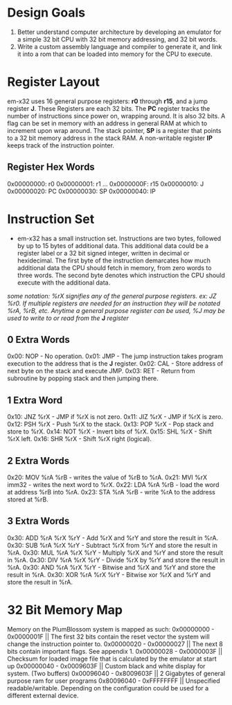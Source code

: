 # Design Goals
1. Better understand computer architecture by developing an emulator for a simple 32 bit CPU with 32 bit memory addressing, and 32 bit words.
2. Write a custom assembly language and compiler to generate it, and link it into a rom that can be loaded into memory for the CPU to execute.

# Register Layout
em-x32 uses 16 general purpose registers: **r0** through **r15**, and a jump register **J**. These Registers are each 32 bits. The **PC** register tracks the number of instructions since power on, wrapping around. It is also 32 bits. A flag can be set in memory with an address in general RAM at which to increment upon wrap around. The stack pointer, **SP** is a register that points to a 32 bit memory address in the stack RAM. A non-writable register **IP** keeps track of the instruction pointer. 
## Register Hex Words
0x00000000: r0
0x00000001: r1
...
0x0000000F: r15
0x00000010: J
0x00000020: PC
0x00000030: SP
0x00000040: IP

# Instruction Set
- em-x32 has a small instruction set. Instructions are two bytes, followed by up to 15 bytes of additional data. This additional data could be a register label or a 32 bit signed integer, written in decimal or hexidecimal. The first byte of the instruction demarcates how much additional data the CPU should fetch in memory, from zero words to three words. The second byte denotes which instruction the CPU should execute with the additional data.

*some notation: %rX signifies any of the general purpose registers. ex: JZ %r0. If multiple registers are needed for an instruction they will be notated %rA, %rB, etc. Anytime a general purpose register can be used, %J may be used to write to or read from the* **J** *register*

## 0 Extra Words
0x00: NOP           - No operation.
0x01: JMP           - The jump instruction takes program execution to the address that is the **J** register.
0x02: CAL           - Store address of next byte on the stack and execute JMP.
0x03: RET           - Return from subroutine by popping stack and then jumping there.

## 1 Extra Word
0x10: JNZ %rX           - JMP if %rX is not zero.
0x11: JIZ %rX           - JMP if %rX is zero.
0x12: PSH %rX           - Push %rX to the stack.
0x13: POP %rX           - Pop stack and store to %rX.
0x14: NOT %rX           - Invert bits of %rX.
0x15: SHL %rX           - Shift %rX left.
0x16: SHR %rX           - Shift %rX right (logical).

## 2 Extra Words 
0x20: MOV %rA %rB       - writes the value of %rB to %rA.
0x21: MVI %rX imm32     - writes the next word to %rX.
0x22: LDA %rA %rB       - load the word at address %rB into %rA.
0x23: STA %rA %rB       - write %rA to the address stored at %rB.

## 3 Extra Words
0x30: ADD %rA %rX %rY   - Add         %rX and  %rY and store the result in %rA.
0x30: SUB %rA %rX %rY   - Subtract    %rX from %rY and store the result in %rA.
0x30: MUL %rA %rX %rY   - Multiply    %rX and  %rY and store the result in %rA.
0x30: DIV %rA %rX %rY   - Divide      %rX by   %rY and store the result in %rA.
0x30: AND %rA %rX %rY   - Bitwise and %rX and  %rY and store the result in %rA.
0x30: XOR %rA %rX %rY   - Bitwise xor %rX and  %rY and store the result in %rA.

# 32 Bit Memory Map
Memory on the PlumBlossom system is mapped as such:
0x00000000 - 0x0000001F || The first 32 bits contain the reset vector the system will change the instruction pointer to.
0x00000020 - 0x00000027 || The next 8 bits contain important flags. See appendix 1.
0x00000028 - 0x0000003F || Checksum for loaded image file that is calculated by the emulator at start up
0x00000040 - 0x0009603F || Custom black and white display for system. (Two buffers)
0x00096040 - 0x8009603F || 2 Gigabytes of general purpose ram for user programs
0x80096040 - 0xFFFFFFFF || Unspecified readable/writable. Depending on the configuration could be used for a different external device.
             

